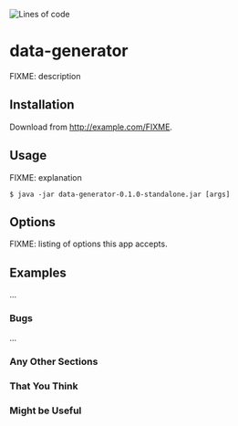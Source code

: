 ![Lines of code](https://img.shields.io/tokei/lines/github/maciej-stanuch/mgr-data-generator)
# data-generator

FIXME: description

## Installation

Download from http://example.com/FIXME.

## Usage

FIXME: explanation

    $ java -jar data-generator-0.1.0-standalone.jar [args]

## Options

FIXME: listing of options this app accepts.

## Examples

...

### Bugs

...

### Any Other Sections
### That You Think
### Might be Useful
